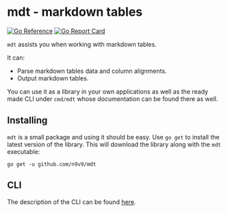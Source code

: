 # mdt - markdown tables

[![Go Reference](https://pkg.go.dev/badge/github.com/n9v9/mdt.svg)](https://pkg.go.dev/github.com/n9v9/mdt)
[![Go Report Card](https://goreportcard.com/badge/n9v9/mdt)](https://goreportcard.com/report/n9v9/mdt)

`mdt` assists you when working with markdown tables.

It can:

- Parse markdown tables data and column alignments.
- Output markdown tables.

You can use it as a library in your own applications as well as the ready made
CLI under `cmd/mdt` whose documentation can be found there as well.

## Installing

`mdt` is a small package and using it should be easy. Use `go get` to install
the latest version of the library. This will download the library along with the
`mdt` executable:

```
go get -u github.com/n9v9/mdt
```

## CLI

The description of the CLI can be found [here](cmd/mdt).
